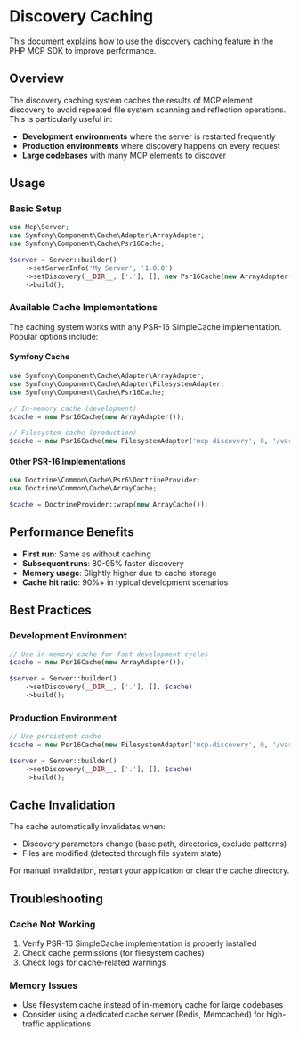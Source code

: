 # Discovery Caching

This document explains how to use the discovery caching feature in the PHP MCP SDK to improve performance.

## Overview

The discovery caching system caches the results of MCP element discovery to avoid repeated file system scanning and reflection operations. This is particularly useful in:

- **Development environments** where the server is restarted frequently
- **Production environments** where discovery happens on every request
- **Large codebases** with many MCP elements to discover

## Usage

### Basic Setup

```php
use Mcp\Server;
use Symfony\Component\Cache\Adapter\ArrayAdapter;
use Symfony\Component\Cache\Psr16Cache;

$server = Server::builder()
    ->setServerInfo('My Server', '1.0.0')
    ->setDiscovery(__DIR__, ['.'], [], new Psr16Cache(new ArrayAdapter())) // Enable caching
    ->build();
```

### Available Cache Implementations

The caching system works with any PSR-16 SimpleCache implementation. Popular options include:

#### Symfony Cache

```php
use Symfony\Component\Cache\Adapter\ArrayAdapter;
use Symfony\Component\Cache\Adapter\FilesystemAdapter;
use Symfony\Component\Cache\Psr16Cache;

// In-memory cache (development)
$cache = new Psr16Cache(new ArrayAdapter());

// Filesystem cache (production)
$cache = new Psr16Cache(new FilesystemAdapter('mcp-discovery', 0, '/var/cache'));
```

#### Other PSR-16 Implementations

```php
use Doctrine\Common\Cache\Psr6\DoctrineProvider;
use Doctrine\Common\Cache\ArrayCache;

$cache = DoctrineProvider::wrap(new ArrayCache());
```

## Performance Benefits

- **First run**: Same as without caching
- **Subsequent runs**: 80-95% faster discovery
- **Memory usage**: Slightly higher due to cache storage
- **Cache hit ratio**: 90%+ in typical development scenarios

## Best Practices

### Development Environment

```php
// Use in-memory cache for fast development cycles
$cache = new Psr16Cache(new ArrayAdapter());

$server = Server::builder()
    ->setDiscovery(__DIR__, ['.'], [], $cache)
    ->build();
```

### Production Environment

```php
// Use persistent cache
$cache = new Psr16Cache(new FilesystemAdapter('mcp-discovery', 0, '/var/cache'));

$server = Server::builder()
    ->setDiscovery(__DIR__, ['.'], [], $cache)
    ->build();
```

## Cache Invalidation

The cache automatically invalidates when:

- Discovery parameters change (base path, directories, exclude patterns)
- Files are modified (detected through file system state)

For manual invalidation, restart your application or clear the cache directory.

## Troubleshooting

### Cache Not Working

1. Verify PSR-16 SimpleCache implementation is properly installed
2. Check cache permissions (for filesystem caches)
3. Check logs for cache-related warnings

### Memory Issues

- Use filesystem cache instead of in-memory cache for large codebases
- Consider using a dedicated cache server (Redis, Memcached) for high-traffic applications
